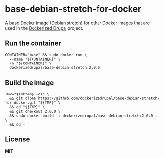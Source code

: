 # base-debian-stretch-for-docker

A base Docker image (Debian stretch) for other Docker images that are used in the [Dockerized Drupal](https://dockerizedrupal.com/) project.

## Run the container

    CONTAINER="base" && sudo docker run \
      --name "${CONTAINER}" \
      -h "${CONTAINER}" \
      dockerizedrupal/base-debian-stretch:2.0.0

## Build the image

    TMP="$(mktemp -d)" \
      && git clone https://github.com/dockerizedrupal/base-debian-stretch-for-docker.git "${TMP}" \
      && cd "${TMP}" \
      && git checkout 2.0.0 \
      && sudo docker build -t dockerizedrupal/base-debian-stretch:2.0.0 . \
      && cd -

## License

**MIT**
